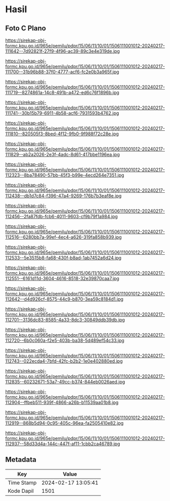 # Hasil

## Foto C Plano

https://sirekap-obj-formc.kpu.go.id/965e/pemilu/pdpr/15/06/11/10/01/1506111001012-20240217-111642--7d92821f-27f9-4f96-ac39-89c3e4e319de.jpg

https://sirekap-obj-formc.kpu.go.id/965e/pemilu/pdpr/15/06/11/10/01/1506111001012-20240217-111700--31b96b88-37f0-4777-acf6-fc2e0b3a965f.jpg

https://sirekap-obj-formc.kpu.go.id/965e/pemilu/pdpr/15/06/11/10/01/1506111001012-20240217-111719--8274861a-14c8-491b-a472-ed6c76f1896b.jpg

https://sirekap-obj-formc.kpu.go.id/965e/pemilu/pdpr/15/06/11/10/01/1506111001012-20240217-111741--30b15b79-6911-4b58-acf6-7931593b4762.jpg

https://sirekap-obj-formc.kpu.go.id/965e/pemilu/pdpr/15/06/11/10/01/1506111001012-20240217-111810--820505f3-8bed-4f12-9fb0-9f988f72c28e.jpg

https://sirekap-obj-formc.kpu.go.id/965e/pemilu/pdpr/15/06/11/10/01/1506111001012-20240217-111829--ab2a2026-2e3f-4adc-8d61-417bbe1196ea.jpg

https://sirekap-obj-formc.kpu.go.id/965e/pemilu/pdpr/15/06/11/10/01/1506111001012-20240217-112323--8ba78490-57bb-45f3-b99e-4ecd264e7351.jpg

https://sirekap-obj-formc.kpu.go.id/965e/pemilu/pdpr/15/06/11/10/01/1506111001012-20240217-112438--db1d7c84-f396-47a4-9269-176b7b3eaf8e.jpg

https://sirekap-obj-formc.kpu.go.id/965e/pemilu/pdpr/15/06/11/10/01/1506111001012-20240217-112456--2fa87fdb-fcb6-4011-9603-cf9b79f1a984.jpg

https://sirekap-obj-formc.kpu.go.id/965e/pemilu/pdpr/15/06/11/10/01/1506111001012-20240217-112516--6280bb7a-99ef-4ec4-a626-319fa858b939.jpg

https://sirekap-obj-formc.kpu.go.id/965e/pemilu/pdpr/15/06/11/10/01/1506111001012-20240217-112533--5e3515b8-fa68-430f-b8ad-1ab7452a6d24.jpg

https://sirekap-obj-formc.kpu.go.id/965e/pemilu/pdpr/15/06/11/10/01/1506111001012-20240217-112551--6161d11d-3604-4616-8518-32e39870caa7.jpg

https://sirekap-obj-formc.kpu.go.id/965e/pemilu/pdpr/15/06/11/10/01/1506111001012-20240217-112642--d4d926cf-8575-44c9-b870-3ea59c8184d1.jpg

https://sirekap-obj-formc.kpu.go.id/965e/pemilu/pdpr/15/06/11/10/01/1506111001012-20240217-112701--3136dc83-8585-4a33-8dc3-30849ddb39db.jpg

https://sirekap-obj-formc.kpu.go.id/965e/pemilu/pdpr/15/06/11/10/01/1506111001012-20240217-112720--6b0c060a-f2e5-403b-ba38-5d489ef54c33.jpg

https://sirekap-obj-formc.kpu.go.id/965e/pemilu/pdpr/15/06/11/10/01/1506111001012-20240217-112743--022ecda4-7bfd-42fc-b2b2-1e0e402880ed.jpg

https://sirekap-obj-formc.kpu.go.id/965e/pemilu/pdpr/15/06/11/10/01/1506111001012-20240217-112835--60232671-53a7-49cc-b374-844eb0026aed.jpg

https://sirekap-obj-formc.kpu.go.id/965e/pemilu/pdpr/15/06/11/10/01/1506111001012-20240217-112904--ffbeb511-939f-4866-a26b-b11539aa01b8.jpg

https://sirekap-obj-formc.kpu.go.id/965e/pemilu/pdpr/15/06/11/10/01/1506111001012-20240217-112919--868b5d94-0c95-405c-96ea-fa2505410e82.jpg

https://sirekap-obj-formc.kpu.go.id/965e/pemilu/pdpr/15/06/11/10/01/1506111001012-20240217-112937--58d33d4a-144c-447f-af11-1cbb2ca46789.jpg


## Metadata

| Key        | Value               |
| ---------- | ------------------- |
| Time Stamp | 2024-02-17 13:05:41 |
| Kode Dapil | 1501                |



